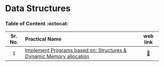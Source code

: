# Data Structures

### Table of Content :octocat:
| Sr. No. | Practical Name                                                                                         |                                web link                               |
|:-------:|:------------------------------------------------------------------------------------------------------ |:---------------------------------------------------------------------:|
|    1    | [Implement Programs based on: Structures & Dynamic Memory allocation](./01-Dynamic-Memory-Allocation/) | [:link:](https://yp-ac.github.io/CM3103/01-Dynamic-Memory-Allocation) |
